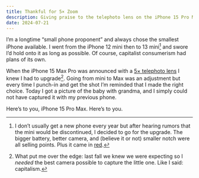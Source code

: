 ```yaml
---
title: Thankful for 5× Zoom
description: Giving praise to the telephoto lens on the iPhone 15 Pro Max.
date: 2024-07-21
---
```


I’m a longtime “small phone proponent” and always chose the smallest iPhone available. I went from the iPhone 12 mini then to 13 mini[^1] and swore I’d hold onto it as long as possible. Of course, capitalist consumerism had plans of its own.

When the iPhone 15 Max Pro was announced with a [5× telephoto lens](https://techcrunch.com/2023/09/19/apples-iphone-15-pro-max-goes-to-disneyland/) I knew I had to upgrade[^2]. Going from mini to Max was an adjustment but every time I punch-in and get the shot I’m reminded that I made the right choice. Today I got a picture of the baby with grandma, and I simply could not have captured it with my previous phone.

Here’s to you, iPhone 15 Pro Max. Here’s to you.

[^1]: I don’t usually get a new phone every year but after hearing rumors that the mini would be discontinued, I decided to go for the upgrade. The bigger battery, better camera, and (believe it or not) smaller notch were all selling points. Plus it came in [red](https://www.apple.com/newsroom/2021/09/apple-introduces-iphone-13-and-iphone-13-mini/).

[^2]: What put me over the edge: last fall we knew we were expecting so I _needed_ the best camera possible to capture the little one. Like I said: capitalism.


